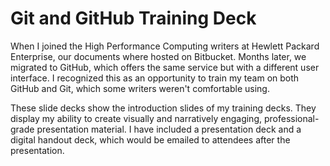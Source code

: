 # Git and GitHub Training Deck

When I joined the High Performance Computing writers at Hewlett Packard Enterprise, our documents where hosted on Bitbucket.
Months later, we migrated to GitHub, which offers the same service but with a different user interface. I recognized this
as an opportunity to train my team on both GitHub and Git, which some writers weren't comfortable using.

These slide decks show the introduction slides of my training decks. They display my ability to create visually and narratively
engaging, professional-grade presentation material. I have included a presentation deck and a digital handout deck, which
would be emailed to attendees after the presentation.
